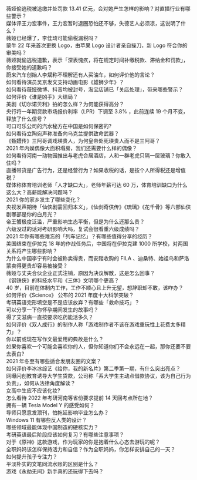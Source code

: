 薇娅偷逃税被追缴并处罚款 13.41 亿元，会对她产生怎样的影响？对直播行业有哪些警示？  
媒体评王力宏事件，王力宏暂时退圈恐怕还不够，失德艺人必须凉，这说明了什么？  
薇娅已经爆了，李佳琦可能偷税漏税吗？  
蒙牛 22 年来首次更换 Logo，由苹果 Logo 设计者亲自操刀，新 Logo 符合你的审美吗？  
薇娅就偷逃税道歉，表示「深表愧疚，将在规定时间补缴税款、滞纳金和罚款」，你接受她的道歉吗？  
蔚来汽车创始人李斌称不理解还有人买油车，如何评价他的言论？  
如何看待演员吴京发文支持动画电影《雄狮少年》？  
如何看待薇娅微博、抖音均被封号，淘宝店铺已「关店处理」，带来哪些警示？  
如何评价《谁是凶手》大结局？  
美剧《切尔诺贝利》拍的怎么样？为何能获得高分？  
央行将一年期贷款市场报价利率（LPR）下调至 3.8% ，此前连续 19 个月不变，释放了什么信号？  
可口可乐公司的汽水秘方在中国是如何保密的?  
如何看待立陶宛声称准备向乌克兰提供致命武器？  
《甄嬛传》三阿哥调戏瑛贵人，为何皇帝处死瑛贵人而不是三阿哥？  
2021 年内娱偶像大面积塌房，我们还需要什么样的偶像？  
如何看待河南一动物园推出与老虎合居酒店，人和一群老虎只隔一层玻璃？你敢入住吗？  
直播带货是广告行为，还是经营行为？如果收税的话，是按个人所得税还是增值税？  
媒体称体育培训老师「人才缺口大」，老师年薪可达 60 万，体育培训缺口为什么这么大？高薪能解决问题吗？  
2021 你的家乡发生了哪些变化？  
央视发声期待「仙侠剧需回归本义」，《仙剑奇侠传》《琉璃》《花千骨》等六部仙侠剧哪部是你的白月光？  
帝王蟹极度泛滥，严重影响生态平衡，但是为什么还那么贵？  
六级没过的话对考研影响大吗，复试会很看重六级成绩吗？  
2021 年你有哪些难忘的「列车记忆」？有哪些值得分享的经历？  
美国结束在伊拉克 18 年的作战任务后，中国将在伊拉克建 1000 所学校，对两国关系将产生哪些影响？  
为什么中国李宁有时会被称卖得贵，而安踏收购的 FILA 、迪桑特、始祖鸟和萨洛蒙卖得更贵却容易被接受？  
薇娅与丈夫合伙企业正式注销，原因为决议解散，这是怎么回事？  
《钢铁侠》的科技水平和《三体》文明哪个更高？  
40 岁，目前在体制内工作，工作不顺心且上升无望，想辞职却不敢，该咋办？  
如何评价《Science》 公布的 2021 年度十大科学突破？  
考研英语完形填空是不是应该放弃？有哪些「救命技巧」？  
可以分享一下你怀孕期间发生的故事吗？  
得了艾滋病一直按要求吃药能活多久？  
如何评价《双人成行》的制作人称「游戏制作者不该在游戏重玩性上花费太多精力」？  
你以前或现在写作文最爱用的典故是什么？  
如果你喜欢一个可能会喜欢你的人，但你知道你们不会永远在一起，那你还要不要去表白?  
2021 年冬至有哪些适合发朋友圈的文案？  
如何评价李冰冰综艺《给你，我的新名片》第二季第一期，有什么突出亮点？  
网曝闪创教育诱导大学生贷款，公司称「系大学生主动点借款协议，该为自己行为负责」，如何从法律角度解读？  
女高中生应不应该化妆?  
怎么看待 2022 年考研河南等省份要求提前 14 天回考点所在地？  
拥有一辆 Tesla Model Y 的感受如何？  
导师只愿意发顶刊，怕拖延影响毕业怎么办？  
Windows 11 有哪些反人类的设计？  
哪些领域最能体现中国制造的硬核实力？  
考研英语最后阶段应该如何复习？有哪些注意事项？  
对于《原神》这款游戏，作为玩家的你是抱着什么心态去游玩的呢？  
全职妈妈该怎样保持活力和自信？作为全职妈妈，你怎样安排自己的一天？  
如何提升孩子专注力？  
平淡朴实的文笔同流水账的区别是什么？  
游戏《永劫无间》新手真的还玩得下去吗？  
